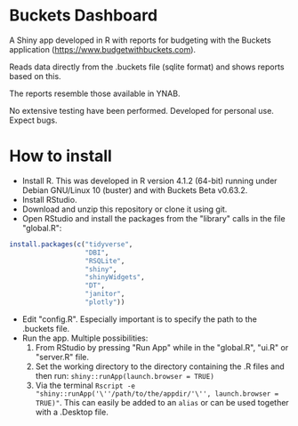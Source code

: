 # Buckets Dashboard
A Shiny app developed in R with reports for budgeting with the Buckets application (https://www.budgetwithbuckets.com).

Reads data directly from the .buckets file (sqlite format) and shows reports based on this.

The reports resemble those available in YNAB.

No extensive testing have been performed. Developed for personal use. Expect bugs.

# How to install
- Install R. This was developed in R version 4.1.2 (64-bit) running under Debian GNU/Linux 10 (buster) and with Buckets Beta v0.63.2.
- Install RStudio.
- Download and unzip this repository or clone it using git.
- Open RStudio and install the packages from the "library" calls in the file "global.R":
```r
install.packages(c("tidyverse",
                   "DBI",
                   "RSQLite",
                   "shiny",
                   "shinyWidgets",
                   "DT",
                   "janitor",
                   "plotly"))
```
- Edit "config.R". Especially important is to specify the path to the .buckets file.
- Run the app. Multiple possibilities:
  1. From RStudio by pressing "Run App" while in the "global.R", "ui.R" or "server.R" file.
  2. Set the working directory to the directory containing the .R files and then run: `shiny::runApp(launch.browser = TRUE)`
  3. Via the terminal `Rscript -e "shiny::runApp('\''/path/to/the/appdir/'\'', launch.browser = TRUE)"`. This can easily be added to an `alias` or can be used together with a .Desktop file.
